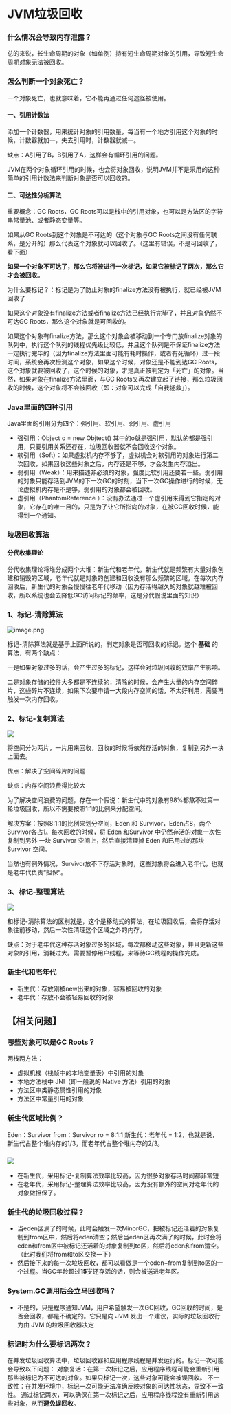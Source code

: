 
# JVM垃圾回收

### 什么情况会导致内存泄露？
总的来说，长生命周期的对象（如单例）持有短生命周期对象的引用，导致短生命周期对象无法被回收。

### 怎么判断一个对象死亡？

一个对象死亡，也就意味着，它不能再通过任何途径被使用。

#### 一、引用计数法

添加一个计数器，用来统计对象的引用数量，每当有一个地方引用这个对象的时候，计数器就加一，失去引用时，计数器就减一。

缺点：A引用了B，B引用了A，这样会有循环引用的问题。

JVM在两个对象循环引用的时候，也会将对象回收，说明JVM并不是采用的这种简单的引用计数法来判断对象是否可以回收的。

#### 二、可达性分析算法

重要概念：GC Roots，GC Roots可以是栈中的引用对象，也可以是方法区的字符串常量池、或者静态变量等。

如果从GC Roots到这个对象是不可达的（这个对象与GC Roots之间没有任何联系，是分开的）那么代表这个对象就可以回收了。（这里有错误，不是可回收了，看下面）

**如果一个对象不可达了，那么它将被进行一次标记，如果它被标记了两次，那么它才会被回收。**

为什么要标记？：标记是为了防止对象的finalize方法没有被执行，就已经被JVM回收了

如果这个对象没有finalize方法或者finalize方法已经执行完毕了，并且对象仍然不可达GC Roots，那么这个对象就是可回收的。

如果这个对象有finalize方法，那么这个对象会被移动到一个专门放finalize对象的队列中，执行这个队列的线程优先级比较低，并且这个队列是不保证finalize方法一定执行完毕的（因为finalize方法里面可能有耗时操作，或者有死循环）过一段时间，系统会再次检测这个对象，如果这个时候，对象还是不能到达GC Roots，这个对象就要被回收了，这个时候的对象，才是真正被判定为「死亡」的对象。当然，如果对象在finalize方法里面，与GC Roots又再次建立起了链接，那么垃圾回收的时候，这个对象将不会被回收（即：对象可以完成「自我拯救」）。

### Java里面的四种引用

Java里面的引用分为四个：强引用、软引用、弱引用、虚引用

- 强引用：Object o = new Objtect() 其中的o就是强引用，默认的都是强引用，只要引用关系还存在，垃圾回收器就不会回收这个对象。
- 软引用（Soft）：如果虚拟机内存不够了，虚拟机会对软引用的对象进行第二次回收，如果回收这些对象之后，内存还是不够，才会发生内存溢出。
- 弱引用（Weak）：用来描述非必须的对象，强度比软引用还要若一些。弱引用的对象只能存活到JVM的下一次GC的时刻，当下一次GC操作进行的时候，无论虚拟机内存是不是够，弱引用的对象都会被回收。
- 虚引用（PhantomReference ）：没有办法通过一个虚引用来得到它指定的对象，它存在的唯一目的，只是为了让它所指向的对象，在被GC回收时候，能得到一个通知。

### 垃圾回收算法

#### 分代收集理论

分代收集理论将堆分成两个大堆：新生代和老年代，新生代就是频繁有大量对象创建和销毁的区域，老年代就是对象的创建和回收没有那么频繁的区域。在每次内存回收后，新生代的对象会慢慢往老年代移动（因为存活得越久的对象就越难被回收，所以系统也会去降低GC访问标记的频率，这是分代假说里面的知识）

### 1、标记-清除算法

![image.png](https://pic.imgdb.cn/item/66d1a086d9c307b7e9af164c.png)

标记-清除算法就是基于上面所说的，判定对象是否可回收的标记。这个 **基础** 的算法，有两个缺点：

一是如果对象过多的话，会产生过多的标记，这样会对垃圾回收的效率产生影响。

二是对象存储的控件大多都是不连续的，清除的时候，会产生大量的内存空间碎片，这些碎片不连续，如果下次要申请一大段内存空间的话，不太好利用，需要再触发一次内存回收。

### 2、标记-复制算法

![](https://pic.imgdb.cn/item/66d1a0a9d9c307b7e9af7c2a.png)

将空间分为两片，一片用来回收，回收的时候将依然存活的对象，复制到另外一块上面去。

优点：解决了空间碎片的问题

缺点：内存空间浪费得比较大

为了解决空间浪费的问题，存在一个假说：新生代中的对象有98%都熬不过第一轮垃圾回收，所以不需要按照1:1的比例来分配空间。

解决方案：按照8:1:1的比例来划分空间，Eden 和 Survivor，Eden占8，两个Survivor各占1。每次回收的时候，将 Eden 和Survivor 中仍然存活的对象一次性复制到另外 一块 Survivor 空间上，然后直接清理掉 Eden 和已用过的那块 Survivor 空间。

当然也有例外情况，Survivor放不下存活对象时，这些对象将会进入老年代，也就是老年代负责“担保“。

### 3、标记-整理算法

![](https://pic.imgdb.cn/item/66d1a0cbd9c307b7e9afc937.png)

和标记-清除算法的区别就是，这个是移动式的算法，在垃圾回收后，会将存活对象往前移动，然后一次性清理这个区域之外的内存。

缺点：对于老年代这种存活对象过多的区域，每次都移动这些对象，并且更新这些对象的引用，消耗过大。需要暂停用户线程，来等待GC线程的操作完成。

### 新生代和老年代

- 新生代：存放刚被new出来的对象，容易被回收的对象
- 老年代：存放不会被轻易回收的对象
## 【相关问题】
### 哪些对象可以是GC Roots？
两栈两方法：

- 虚拟机栈（栈帧中的本地变量表）中引用的对象
- 本地方法栈中 JNI（即一般说的 Native 方法）引用的对象
- 方法区中类静态属性引用的对象
- 方法区中常量引用的对象

### 新生代区域比例？
Eden：Survivor from：Survivor ro = 8:1:1
新生代：老年代 = 1:2，也就是说，新生代占整个堆内存的1/3，而老年代占整个堆内存的2/3。
### ![](https://pic.imgdb.cn/item/66d1a0e1d9c307b7e9b00885.png)

- 在新生代，采用标记-复制算法效率比较高，因为很多对象存活时间都非常短
- 在老年代，采用标记-整理算法效率比较高，因为没有额外的空间对老年代的对象做担保了。
### **新生代的垃圾回收过程？**

- 当eden区满了的时候，此时会触发一次MinorGC，把被标记还活着的对象复制到from区中，然后将eden清空；然后当eden区再次满了的时候，此时会将eden和from区中被标记还活着的对象复制到to区，然后将eden和from清空。（此时我们将from和to区交换一下）
- 然后接下来的每一次垃圾回收，都可以看做是一个eden+from复制到to区的一个过程。当GC年龄超过**15**岁还存活的话，则会被送进老年区。
### System.GC调用后会立马回收吗？

- 不是的，只是程序通知JVM，用户希望触发一次GC回收，GC回收的时间，是否会回收，都是不确定的。它只是向 JVM 发出一个建议，实际的垃圾回收行为由 JVM 的垃圾回收器决定

### 标记时为什么要标记两次？
在并发垃圾回收算法中，垃圾回收器和应用程序线程是并发运行的。标记一次可能会导致以下问题：
对象复活：在第一次标记之后，应用程序线程可能会重新引用那些被标记为不可达的对象。如果只标记一次，这些对象可能会被误回收。
不一致性：在并发环境中，标记一次可能无法准确反映对象的可达性状态，导致不一致性。
通过标记两次，可以确保在第一次标记之后，应用程序线程没有重新引用这些对象，从而**避免误回收**。

